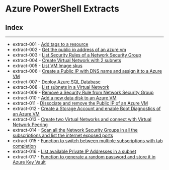 # Azure PowerShell Extracts

## Index

---

* extract-001 - [Add tags to a resource](extract-001/)
* extract-002 - [Get the public ip address of an azure vm](extract-002/)
* extract-003 - [List Security Rules of a Network Security Group](extract-003/)
* extract-004 - [Create Virtual Network with 2 subnets](extract-004/)
* extract-005 - [List VM Image skus](extract-005/)
* extract-006 - [Create a Public IP with DNS name and assign it to a Azure VM](extract-006/)
* extract-007 - [Deploy Azure SQL Database](extract-007/)
* extract-008 - [List subnets in a Virtual Network](extract-008/)
* extract-009 - [Remove a Security Rule from Network Security Group](extract-009/)
* extract-010 - [Add a new data disk to an Azure VM](extract-010/)
* extract-011 - [Dissociate and remove the Public IP of an Azure VM](extract-011/)
* extract-012 - [Create a Storage Account and enable Boot Diagnostics of an Azure VM](extract-012/)
* extract-013 - [Create two Virtual Networks and connect with Virtual Network Peering](extract-013/)
* extract-014 - [Scan all the Network Security Groups in all the subscriptions and list the internet exposed ports](extract-014/)
* extract-015 - [Function to switch between multiple subscriptions with tab completion](extract-015/)
* extract-016 - [List available Private IP Addresses in a subnet](extract-016/)
* extract-017 - [Function to generate a random password and store it in Azure Key Vault](extract-017/)